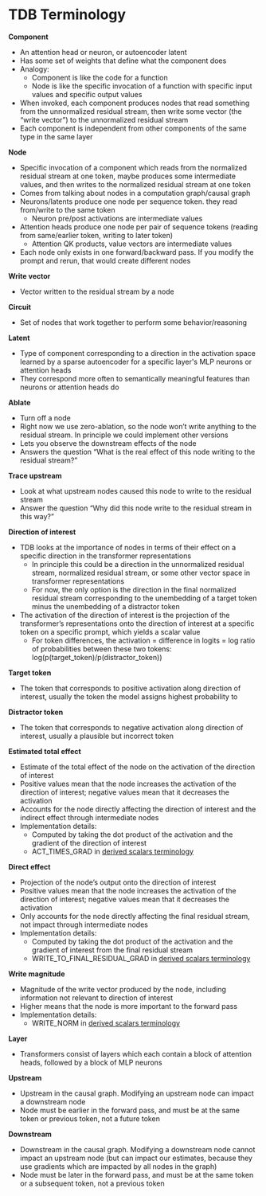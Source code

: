 # TDB Terminology

**Component**

- An attention head or neuron, or autoencoder latent
- Has some set of weights that define what the component does
- Analogy:
    - Component is like the code for a function
    - Node is like the specific invocation of a function with specific input values and specific output values
- When invoked, each component produces nodes that read something from the unnormalized residual stream, then write some vector (the “write vector”) to the unnormalized residual stream
- Each component is independent from other components of the same type in the same layer

**Node**

- Specific invocation of a component which reads from the normalized residual stream at one token, maybe produces some intermediate values, and then writes to the normalized residual stream at one token
- Comes from talking about nodes in a computation graph/causal graph
- Neurons/latents produce one node per sequence token. they read from/write to the same token
    - Neuron pre/post activations are intermediate values
- Attention heads produce one node per pair of sequence tokens (reading from same/earlier token, writing to later token)
    - Attention QK products, value vectors are intermediate values
- Each node only exists in one forward/backward pass. If you modify the prompt and rerun, that would create different nodes

**Write vector**

- Vector written to the residual stream by a node

**Circuit**

- Set of nodes that work together to perform some behavior/reasoning

**Latent**

- Type of component corresponding to a direction in the activation space learned by a sparse autoencoder for a specific layer's MLP neurons or attention heads
- They correspond more often to semantically meaningful features than neurons or attention heads do

**Ablate**

- Turn off a node
- Right now we use zero-ablation, so the node won’t write anything to the residual stream. In principle we could implement other versions
- Lets you observe the downstream effects of the node
- Answers the question “What is the real effect of this node writing to the residual stream?”

**Trace upstream**

- Look at what upstream nodes caused this node to write to the residual stream
- Answer the question “Why did this node write to the residual stream in this way?”

**Direction of interest**

- TDB looks at the importance of nodes in terms of their effect on a specific direction in the transformer representations
    - In principle this could be a direction in the unnormalized residual stream, normalized residual stream, or some other vector space in transformer representations
    - For now, the only option is the direction in the final normalized residual stream corresponding to the unembedding of a target token minus the unembedding of a distractor token
- The activation of the direction of interest is the projection of the transformer’s representations onto the direction of interest at a specific token on a specific prompt, which yields a scalar value
    - For token differences, the activation = difference in logits = log ratio of probabilities between these two tokens: log(p(target_token)/p(distractor_token))

**Target token**

- The token that corresponds to positive activation along direction of interest, usually the token the model assigns highest probability to

**Distractor token**

- The token that corresponds to negative activation along direction of interest, usually a plausible but incorrect token

**Estimated total effect**

- Estimate of the total effect of the node on the activation of the direction of interest
- Positive values mean that the node increases the activation of the direction of interest; negative values mean that it decreases the activation
- Accounts for the node directly affecting the direction of interest and the indirect effect through intermediate nodes
- Implementation details:
    - Computed by taking the dot product of the activation and the gradient of the direction of interest
    - ACT_TIMES_GRAD in [derived scalars terminology](neuron_explainer/activations/derived_scalars/README.md)

**Direct effect**

- Projection of the node’s output onto the direction of interest
- Positive values mean that the node increases the activation of the direction of interest; negative values mean that it decreases the activation
- Only accounts for the node directly affecting the final residual stream, not impact through intermediate nodes
- Implementation details:
    - Computed by taking the dot product of the activation and the gradient of interest from the final residual stream
    - WRITE_TO_FINAL_RESIDUAL_GRAD in [derived scalars terminology](neuron_explainer/activations/derived_scalars/README.md)

**Write magnitude**

- Magnitude of the write vector produced by the node, including information not relevant to direction of interest
- Higher means that the node is more important to the forward pass
- Implementation details:
    - WRITE_NORM in [derived scalars terminology](neuron_explainer/activations/derived_scalars/README.md)

**Layer**

- Transformers consist of layers which each contain a block of attention heads, followed by a block of MLP neurons

**Upstream**

- Upstream in the causal graph. Modifying an upstream node can impact a downstream node
- Node must be earlier in the forward pass, and must be at the same token or previous token, not a future token

**Downstream**

- Downstream in the causal graph. Modifying a downstream node cannot impact an upstream node (but can impact our estimates, because they use gradients which are impacted by all nodes in the graph)
- Node must be later in the forward pass, and must be at the same token or a subsequent token, not a previous token
